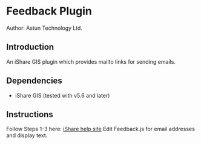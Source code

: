 # Feedback Plugin #

Author: Astun Technology Ltd.

## Introduction ##
An iShare GIS plugin which provides mailto links for sending emails.

## Dependencies ##
* iShare GIS (tested with v5.6 and later)

## Instructions ##
Follow Steps 1-3 here: [iShare help site](https://astuntech.atlassian.net/wiki/spaces/ISHAREHELP/pages/160694547/Enable+iShare+GIS+Predefined+Site+Report+Plugin)
Edit Feedback.js for email addresses and display text.
